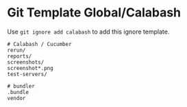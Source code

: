 Git Template Global/Calabash
===

Use `git ignore add calabash` to add this ignore template.

```
# Calabash / Cucumber
rerun/
reports/
screenshots/
screenshot*.png
test-servers/

# bundler
.bundle
vendor
```
